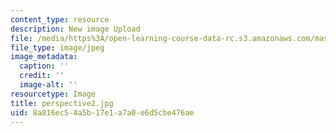 ```yaml
---
content_type: resource
description: New image Upload
file: /media/https%3A/open-learning-course-data-rc.s3.amazonaws.com/mas-962-special-topics-new-textiles-spring-2010/8a816ec54a5b17e1a7a0e6d5cbe476ae_perspective2.jpg
file_type: image/jpeg
image_metadata:
  caption: ''
  credit: ''
  image-alt: ''
resourcetype: Image
title: perspective2.jpg
uid: 8a816ec5-4a5b-17e1-a7a0-e6d5cbe476ae
---
```


